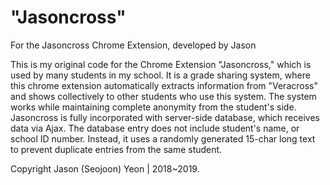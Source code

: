 # "Jasoncross"
For the Jasoncross Chrome Extension, developed by Jason

This is my original code for the Chrome Extension "Jasoncross," which is used by many students in my school.
It is a grade sharing system, where this chrome extension automatically extracts information from "Veracross"
and shows collectively to other students who use this system. The system works while maintaining complete
anonymity from the student's side. Jasoncross is fully incorporated with server-side database, which receives
data via Ajax. The database entry does not include student's name, or school ID number. Instead, it uses a
randomly generated 15-char long text to prevent duplicate entries from the same student.

Copyright Jason (Seojoon) Yeon | 2018~2019.
